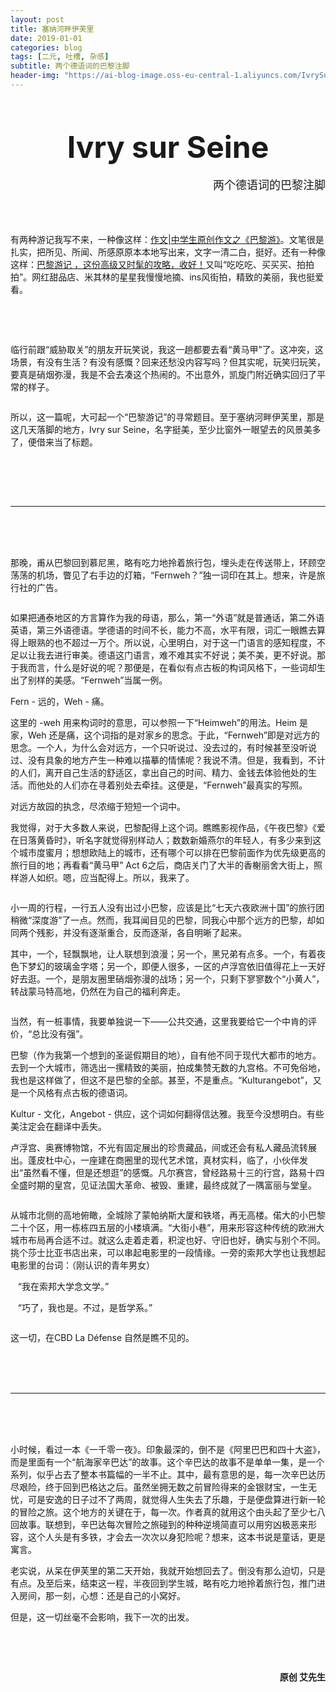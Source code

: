 ```yaml
---
layout: post
title: 塞纳河畔伊芙里
date: 2019-01-01
categories: blog
tags: [二元, 吐槽, 杂感]
subtitle: 两个德语词的巴黎注脚
header-img: "https://ai-blog-image.oss-eu-central-1.aliyuncs.com/IvrySurSeine/%E5%85%A8%E6%99%AF%E7%94%BB.jpeg"
---
```

<br><br>

<div align="center"><b><font size="8">Ivry sur Seine</font></b><br></div>
<br>
<div align="right"><font size="4">两个德语词的巴黎注脚</font></div>
<br><br><br>

有两种游记我写不来，一种像这样：[作文|中学生原创作文之《巴黎游》](https://mp.weixin.qq.com/s?__biz=MzA5MTAwMDExMg==&mid=2649699597&idx=2&sn=940498acf8b7ccfde2b6cfa4e4c91819&chksm=88188952bf6f004486eba3454f34906247d08b073a5a5a1f792b10826902c91982f24af2deae&scene=21#wechat_redirect)。文笔很是扎实，把所见、所闻、所感原原本本地写出来，文字一清二白，挺好。还有一种像这样：[巴黎游记 ，这份高级又时髦的攻略，收好！](https://mp.weixin.qq.com/s?__biz=MzAwNzg4MTAyNg==&mid=2247486710&idx=1&sn=32bd48037b396c47b211e0ce6e31f171&chksm=9b7624dbac01adcd4f093e233184bcd7413298c3834e01d6a5c46c6785571c49e4f43d1e3c9d&scene=21#wechat_redirect)又叫“吃吃吃、买买买、拍拍拍”。网红甜品店、米其林的星星我慢慢地摘、ins风街拍，精致的美丽，我也挺爱看。

<div align="center"><img src="https://ai-blog-image.oss-eu-central-1.aliyuncs.com/IvrySurSeine/%E5%A4%A7E%E5%A6%88.jpeg" alt="" /></div>


<br><br>


临行前跟“威胁取关”的朋友开玩笑说，我这一趟都要去看“黄马甲”了。这冲突，这场景，有没有生活？有没有感慨？回来还愁没内容写吗？但其实呢，玩笑归玩笑，要真是硝烟弥漫，我是不会去凑这个热闹的。不出意外，凯旋门附近确实回归了平常的样子。
<div align="center"><img src="https://ai-blog-image.oss-eu-central-1.aliyuncs.com/IvrySurSeine/%E7%A1%9D%E7%83%9F%E5%BC%A5%E6%BC%AB%20%E5%87%AF%E6%97%8B%E9%97%A8.jpeg" alt="" /></div>
<div align="center"><img src="https://ai-blog-image.oss-eu-central-1.aliyuncs.com/IvrySurSeine/Arc%20de%20Triomphe.jpg" alt="" /></div>


所以，这一篇呢，大可起一个“巴黎游记”的寻常题目。至于塞纳河畔伊芙里，那是这几天落脚的地方，Ivry sur Seine，名字挺美，至少比窗外一眼望去的风景美多了，便借来当了标题。
<div align="center"><img src="https://ai-blog-image.oss-eu-central-1.aliyuncs.com/IvrySurSeine/%E6%B0%91%E5%AE%BF%E7%AA%97%E5%A4%96.jpg" alt="" /></div>



<br><br><br>


---

<br><br><br>



那晚，甫从巴黎回到慕尼黑，略有吃力地拎着旅行包，埋头走在传送带上，环顾空荡荡的机场，瞥见了右手边的灯箱，“Fernweh？”独一词印在其上。想来，许是旅行社的广告。

<div align="center"><img src="https://ai-blog-image.oss-eu-central-1.aliyuncs.com/IvrySurSeine/%E7%81%AF%E7%AE%B1.png" alt="" /></div>


如果把通泰地区的方言算作为我的母语，那么，第一“外语”就是普通话，第二外语英语，第三外语德语。学德语的时间不长，能力不高，水平有限，词汇一眼瞧去算得上眼熟的也不超过一万个。所以说，心里明白，对于这一门语言的感知程度，不足以让我去进行审美。德语这门语言，难不难其实不好说；美不美，更不好说。那于我而言，什么是好说的呢？那便是，在看似有点古板的构词风格下，一些词却生出了别样的美感。“Fernweh”当属一例。

Fern - 远的，Weh - 痛。

这里的 -weh 用来构词时的意思，可以参照一下“Heimweh”的用法。Heim 是家，Weh 还是痛，这个词指的是对家乡的思念。于此，“Fernweh”即是对远方的思念。一个人，为什么会对远方，一个只听说过、没去过的，有时候甚至没听说过、没有具象的地方产生一种难以描摹的情愫呢？我说不清。但是，我看到，不计的人们，离开自己生活的舒适区，拿出自己的时间、精力、金钱去体验他处的生活。而他处的人们亦在寻着别处去牵挂。这便是，“Fernweh”最真实的写照。

对远方故园的执念，尽浓缩于短短一个词中。

我觉得，对于大多数人来说，巴黎配得上这个词。瞧瞧影视作品，《午夜巴黎》《爱在日落黄昏时》，听名字就觉得别样动人；数数新婚燕尔的年轻人，有多少来到这个城市度蜜月；想想欧陆上的城市，还有哪个可以排在巴黎前面作为优先级更高的旅行目的地；再看看“黄马甲” Act 6之后，商店关门了大半的香榭丽舍大街上，照样游人如织。嗯，应当配得上。所以，我来了。
<div align="center"><img src="https://ai-blog-image.oss-eu-central-1.aliyuncs.com/IvrySurSeine/Avenue%20des%20Champs-Elysees.jpg" alt="" /></div>



小一周的行程，一行五人没有出过小巴黎，应该是比“七天六夜欧洲十国”的旅行团稍微“深度游”了一点。然而，我耳闻目见的巴黎，同我心中那个远方的巴黎，却如同两个残影，并没有逐渐重合，反而逐渐，各自明晰了起来。



其中，一个，轻飘飘地，让人联想到浪漫；另一个，黑兄弟有点多。一个，有着夜色下梦幻的玻璃金字塔；另一个，即便人很多，一区的卢浮宫依旧值得花上一天好好去逛。一个，是朋友圈里硝烟弥漫的战场；另一个，只剩下寥寥数个“小黄人”，转战蒙马特高地，仍然在为自己的福利奔走。
<div align="center"><img src="https://ai-blog-image.oss-eu-central-1.aliyuncs.com/IvrySurSeine/GlassPyramidNight.jpg" alt="" /></div>


当然，有一桩事情，我要单独说一下——公共交通，这里我要给它一个中肯的评价，“总比没有强”。

巴黎（作为我第一个想到的圣诞假期目的地），自有他不同于现代大都市的地方。去到一个大城市，筛选出一摞精致的美丽，拍成集赞无数的九宫格。不可免俗地，我也是这样做了，但这不是巴黎的全部。甚至，不是重点。“Kulturangebot”，又是一个风格有点古板的德语词。

Kultur - 文化，Angebot - 供应，这个词如何翻得信达雅。我至今没想明白。有些美注定会在翻译中丢失。


卢浮宫、奥赛博物馆，不光有固定展出的珍贵藏品，间或还会有私人藏品流转展出。蓬皮杜中心，一座建在商圈里的现代艺术馆，真材实料，临了，小伙伴发出“虽然看不懂，但是还想逛”的感慨。凡尔赛宫，曾经路易十三的行宫，路易十四全盛时期的皇宫，见证法国大革命、被毁、重建，最终成就了一隅富丽与堂皇。

<div align="center"><img src="https://ai-blog-image.oss-eu-central-1.aliyuncs.com/IvrySurSeine/Mus%C3%A9e%20d%27Orsay.jpg" alt="" /></div>
<div align="center"><img src="https://ai-blog-image.oss-eu-central-1.aliyuncs.com/IvrySurSeine/Centre%20Pompidou.jpg" alt="" /></div>


从城市北侧的高地俯瞰，全城除了蒙帕纳斯大厦和铁塔，再无高楼。偌大的小巴黎二十个区，用一栋栋四五层的小楼填满。“大街小巷”，用来形容这种传统的欧洲大城市布局再合适不过。就这么走着走着，积淀也好、守旧也好，确实与别个不同。挑个莎士比亚书店出来，可以串起电影里的一段情缘。一旁的索邦大学也让我想起电影里的台词：（刚认识的青年男女）

&nbsp;&nbsp; “我在索邦大学念文学。”

&nbsp;&nbsp; “巧了，我也是。不过，是哲学系。”
<div align="center"><img src="https://ai-blog-image.oss-eu-central-1.aliyuncs.com/IvrySurSeine/Birds%20Eye%20View%20from%20Montmartre.jpg" alt="" /></div>

这一切，在CBD La Défense 自然是瞧不见的。


<br><br><br>


---

<br><br><br>


小时候，看过一本《一千零一夜》。印象最深的，倒不是《阿里巴巴和四十大盗》，而是里面有一个“航海家辛巴达”的故事。这个辛巴达的故事不是单单一集，是一个系列，似乎占去了整本书篇幅的一半不止。其中，最有意思的是，每一次辛巴达历尽艰险，终于回到巴格达之后。虽然坐拥无数之前冒险得来的金银财宝，一生无忧，可是安逸的日子过不了两周，就觉得人生失去了乐趣，于是便盘算进行新一轮的冒险之旅。这个地方的关键在于，每一次。作者真的就用这个由头起了至少七八回故事。联想到，辛巴达每次冒险之旅碰到的种种逆境简直可以用穷凶极恶来形容，这个人头是有多铁，才会去一次次以身犯险呢？想来，这本书说是童话，更是寓言。

老实说，从呆在伊芙里的第二天开始，我就开始想回去了。倒没有那么迫切，只是有点。及至后来，结束这一程，半夜回到学生城，略有吃力地拎着旅行包，推门进入房间，那一刻，心想：还是自己的小窝好。

但是，这一切丝毫不会影响，我下一次的出发。

<div align="center"><img src="https://ai-blog-image.oss-eu-central-1.aliyuncs.com/IvrySurSeine/%E8%BF%9C%E7%9C%BA.jpg" alt="" /></div>

<br><br>
<div align="right"><b>原创 艾先生</b></div>
